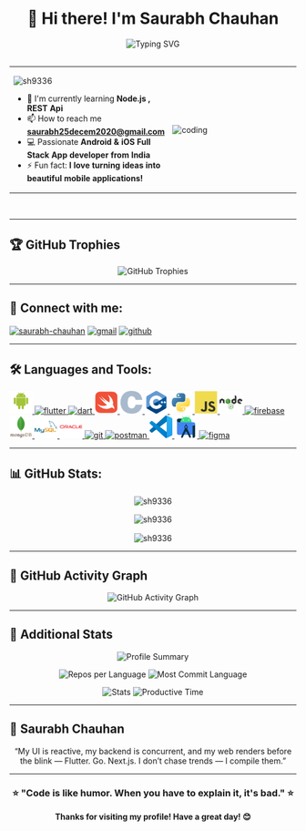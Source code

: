 # <div align="center">👋 Hi there! I'm **Saurabh Chauhan**</div>

<div align="center">
  <img src="https://readme-typing-svg.herokuapp.com?font=Fira+Code&weight=500&size=28&pause=1000&color=36BCF7&center=true&vCenter=true&width=600&lines=Android+%26+iOS+Full+Stack+Developer;Passionate+about+Mobile+Development;Always+Learning+New+Technologies" alt="Typing SVG" />
</div>

<br>

<table align="center">
<tr>
<td width="50%">

<p align="left"> <img src="https://komarev.com/ghpvc/?username=sh9336&label=Profile%20views&color=0e75b6&style=flat" alt="sh9336" /> </p>

- 🌱 I'm currently learning **Node.js , REST Api**
- 📫 How to reach me **saurabh25decem2020@gmail.com**
- 💻 Passionate **Android & iOS Full Stack App developer from India**
- ⚡ Fun fact: **I love turning ideas into beautiful mobile applications!**

</td>
<td width="50%">

<img align="center" alt="coding" width="400" src="https://media1.giphy.com/media/qgQUggAC3Pfv687qPC/giphy.gif">

</td>
</tr>
</table>

<br>

---

## 🏆 **GitHub Trophies**
<p align="center">
  <img src="https://github-profile-trophy.vercel.app/?username=sh9336&theme=onedark&no-frame=true&no-bg=false&margin-w=4&column=7" alt="GitHub Trophies"/>
</p>

---

## 🤝 **Connect with me:**
<p align="left">
<a href="https://linkedin.com/in/saurabh-chauhan-935736202" target="blank"><img align="center" src="https://raw.githubusercontent.com/rahuldkjain/github-profile-readme-generator/master/src/images/icons/Social/linked-in-alt.svg" alt="saurabh-chauhan" height="30" width="40" /></a>
<a href="mailto:saurabh25decem2020@gmail.com" target="blank"><img align="center" src="https://cdn.jsdelivr.net/npm/simple-icons@3.0.1/icons/gmail.svg" alt="gmail" height="30" width="40" /></a>
<a href="https://github.com/sh9336" target="blank"><img align="center" src="https://raw.githubusercontent.com/rahuldkjain/github-profile-readme-generator/master/src/images/icons/Social/github.svg" alt="github" height="30" width="40" /></a>
</p>

---

## 🛠️ **Languages and Tools:**

<p align="left"> 
<a href="https://developer.android.com" target="_blank" rel="noreferrer"> 
  <img src="https://raw.githubusercontent.com/devicons/devicon/master/icons/android/android-original-wordmark.svg" alt="android" width="40" height="40"/> 
</a> 
<a href="https://flutter.dev" target="_blank" rel="noreferrer"> 
  <img src="https://www.vectorlogo.zone/logos/flutterio/flutterio-icon.svg" alt="flutter" width="40" height="40"/> 
</a> 
<a href="https://dart.dev" target="_blank" rel="noreferrer"> 
  <img src="https://www.vectorlogo.zone/logos/dartlang/dartlang-icon.svg" alt="dart" width="40" height="40"/> 
</a> 
<a href="https://developer.apple.com/swift/" target="_blank" rel="noreferrer"> 
  <img src="https://raw.githubusercontent.com/devicons/devicon/master/icons/swift/swift-original.svg" alt="swift" width="40" height="40"/> 
</a> 
<a href="https://www.cprogramming.com/" target="_blank" rel="noreferrer"> 
  <img src="https://raw.githubusercontent.com/devicons/devicon/master/icons/c/c-original.svg" alt="c" width="40" height="40"/> 
</a> 
<a href="https://www.w3schools.com/cpp/" target="_blank" rel="noreferrer"> 
  <img src="https://raw.githubusercontent.com/devicons/devicon/master/icons/cplusplus/cplusplus-original.svg" alt="cplusplus" width="40" height="40"/> 
</a> 
<a href="https://www.python.org" target="_blank" rel="noreferrer"> 
  <img src="https://raw.githubusercontent.com/devicons/devicon/master/icons/python/python-original.svg" alt="python" width="40" height="40"/> 
</a> 
<a href="https://developer.mozilla.org/en-US/docs/Web/JavaScript" target="_blank" rel="noreferrer"> 
  <img src="https://raw.githubusercontent.com/devicons/devicon/master/icons/javascript/javascript-original.svg" alt="javascript" width="40" height="40"/> 
</a> 
<a href="https://nodejs.org" target="_blank" rel="noreferrer"> 
  <img src="https://raw.githubusercontent.com/devicons/devicon/master/icons/nodejs/nodejs-original-wordmark.svg" alt="nodejs" width="40" height="40"/> 
</a> 
<a href="https://firebase.google.com/" target="_blank" rel="noreferrer"> 
  <img src="https://www.vectorlogo.zone/logos/firebase/firebase-icon.svg" alt="firebase" width="40" height="40"/> 
</a> 
<a href="https://www.mongodb.com/" target="_blank" rel="noreferrer"> 
  <img src="https://raw.githubusercontent.com/devicons/devicon/master/icons/mongodb/mongodb-original-wordmark.svg" alt="mongodb" width="40" height="40"/> 
</a> 
<a href="https://www.mysql.com/" target="_blank" rel="noreferrer"> 
  <img src="https://raw.githubusercontent.com/devicons/devicon/master/icons/mysql/mysql-original-wordmark.svg" alt="mysql" width="40" height="40"/> 
</a> 
<a href="https://www.oracle.com/" target="_blank" rel="noreferrer"> 
  <img src="https://raw.githubusercontent.com/devicons/devicon/master/icons/oracle/oracle-original.svg" alt="oracle" width="40" height="40"/> 
</a> 
<a href="https://git-scm.com/" target="_blank" rel="noreferrer"> 
  <img src="https://www.vectorlogo.zone/logos/git-scm/git-scm-icon.svg" alt="git" width="40" height="40"/> 
</a> 
<a href="https://postman.com" target="_blank" rel="noreferrer"> 
  <img src="https://www.vectorlogo.zone/logos/getpostman/getpostman-icon.svg" alt="postman" width="40" height="40"/> 
</a> 
<a href="https://code.visualstudio.com/" target="_blank" rel="noreferrer"> 
  <img src="https://raw.githubusercontent.com/devicons/devicon/master/icons/vscode/vscode-original.svg" alt="vscode" width="40" height="40"/> 
</a> 
<a href="https://developer.android.com/studio" target="_blank" rel="noreferrer"> 
  <img src="https://raw.githubusercontent.com/devicons/devicon/master/icons/androidstudio/androidstudio-original.svg" alt="android studio" width="40" height="40"/> 
</a> 
<a href="https://www.figma.com/" target="_blank" rel="noreferrer"> 
  <img src="https://www.vectorlogo.zone/logos/figma/figma-icon.svg" alt="figma" width="40" height="40"/> 
</a> 
</p>

---

## 📊 **GitHub Stats:**

<p align="center">
<img align="center" src="https://github-readme-stats.vercel.app/api/top-langs?username=sh9336&show_icons=true&locale=en&layout=compact&theme=radical" alt="sh9336" />
</p>

<p align="center">
<img align="center" src="https://github-readme-stats.vercel.app/api?username=sh9336&show_icons=true&locale=en&theme=radical&include_all_commits=true&count_private=true" alt="sh9336" />
</p>

<p align="center">
<img align="center" src="https://github-readme-streak-stats.herokuapp.com/?user=sh9336&theme=radical" alt="sh9336" />
</p>

---

## 🎯 **GitHub Activity Graph**
<p align="center">
  <img src="https://github-readme-activity-graph.vercel.app/graph?username=sh9336&theme=radical&hide_border=true" alt="GitHub Activity Graph"/>
</p>

---

## 🏅 **Additional Stats**

<p align="center">
<img src="https://github-profile-summary-cards.vercel.app/api/cards/profile-details?username=sh9336&theme=radical" alt="Profile Summary"/>
</p>

<p align="center">
<img src="https://github-profile-summary-cards.vercel.app/api/cards/repos-per-language?username=sh9336&theme=radical" alt="Repos per Language"/>
<img src="https://github-profile-summary-cards.vercel.app/api/cards/most-commit-language?username=sh9336&theme=radical" alt="Most Commit Language"/>
</p>

<p align="center">
<img src="https://github-profile-summary-cards.vercel.app/api/cards/stats?username=sh9336&theme=radical" alt="Stats"/>
<img src="https://github-profile-summary-cards.vercel.app/api/cards/productive-time?username=sh9336&theme=radical&utcOffset=5.5" alt="Productive Time"/>
</p>

---

## 💭 **Saurabh Chauhan**
<p align="center">
  “My UI is reactive, my backend is concurrent,
and my web renders before the blink —
Flutter. Go. Next.js.
I don’t chase trends — I compile them.”
</p>

---

<div align="center">
  
### ⭐ **"Code is like humor. When you have to explain it, it's bad."** ⭐

**Thanks for visiting my profile! Have a great day! 😊**

</div>

